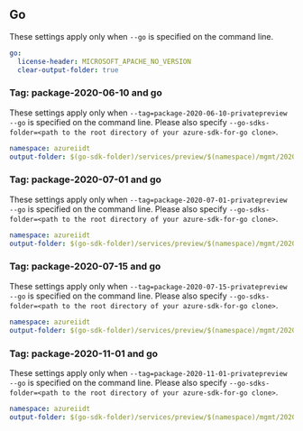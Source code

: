 ## Go

These settings apply only when `--go` is specified on the command line.

```yaml $(go)
go:
  license-header: MICROSOFT_APACHE_NO_VERSION
  clear-output-folder: true
```

### Tag: package-2020-06-10 and go

These settings apply only when `--tag=package-2020-06-10-privatepreview --go` is specified on the command line.
Please also specify `--go-sdks-folder=<path to the root directory of your azure-sdk-for-go clone>`.

```yaml $(tag) == 'package-2020-06-10-privatepreview' && $(go)
namespace: azureiidt
output-folder: $(go-sdk-folder)/services/preview/$(namespace)/mgmt/2020-06-10-privatepreview/$(namespace)
```

### Tag: package-2020-07-01 and go

These settings apply only when `--tag=package-2020-07-01-privatepreview --go` is specified on the command line.
Please also specify `--go-sdks-folder=<path to the root directory of your azure-sdk-for-go clone>`.

```yaml $(tag) == 'package-2020-07-01-privatepreview' && $(go)
namespace: azureiidt
output-folder: $(go-sdk-folder)/services/preview/$(namespace)/mgmt/2020-07-01-privatepreview/$(namespace)
```

### Tag: package-2020-07-15 and go

These settings apply only when `--tag=package-2020-07-15-privatepreview --go` is specified on the command line.
Please also specify `--go-sdks-folder=<path to the root directory of your azure-sdk-for-go clone>`.

```yaml $(tag) == 'package-2020-07-15-privatepreview' && $(go)
namespace: azureiidt
output-folder: $(go-sdk-folder)/services/preview/$(namespace)/mgmt/2020-07-15-privatepreview/$(namespace)
```

### Tag: package-2020-11-01 and go

These settings apply only when `--tag=package-2020-11-01-privatepreview --go` is specified on the command line.
Please also specify `--go-sdks-folder=<path to the root directory of your azure-sdk-for-go clone>`.

```yaml $(tag) == 'package-2020-11-01-privatepreview' && $(go)
namespace: azureiidt
output-folder: $(go-sdk-folder)/services/preview/$(namespace)/mgmt/2020-11-01-privatepreview/$(namespace)
```